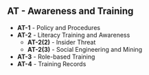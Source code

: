 <!-- CONTROL_SPECIFIC_CONTENT -->
## AT - Awareness and Training


- **AT-1** - Policy and Procedures
- **AT-2** - Literacy Training and Awareness
  - **AT-2(2)** - Insider Threat
  - **AT-2(3)** - Social Engineering and Mining
- **AT-3** - Role-based Training
- **AT-4** - Training Records
